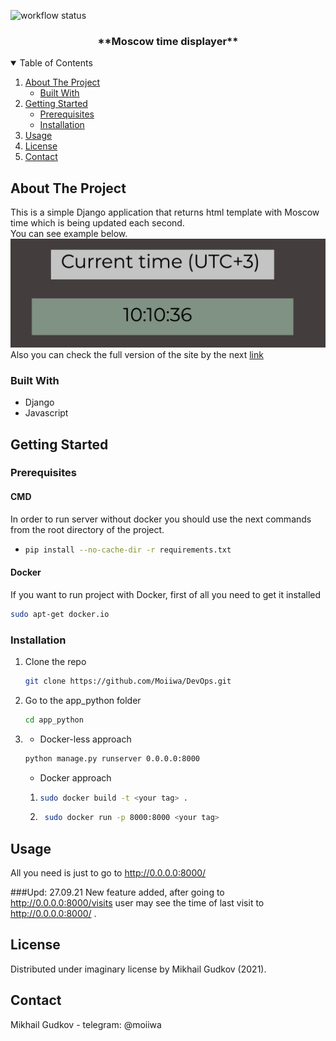 ![workflow status](https://github.com/Moiiwa/Devops/actions/workflows/django.yml/badge.svg)
  <h3 align="center">**Moscow time displayer**</h3>

<!-- TABLE OF CONTENTS -->
<details open="open">
  <summary>Table of Contents</summary>
  <ol>
    <li>
      <a href="#about-the-project">About The Project</a>
      <ul>
        <li><a href="#built-with">Built With</a></li>
      </ul>
    </li>
    <li>
      <a href="#getting-started">Getting Started</a>
      <ul>
        <li><a href="#prerequisites">Prerequisites</a></li>
        <li><a href="#installation">Installation</a></li>
      </ul>
    </li>
    <li><a href="#usage">Usage</a></li>
    <li><a href="#license">License</a></li>
    <li><a href="#contact">Contact</a></li>
  </ol>
</details>

 

<!-- ABOUT THE PROJECT -->
## About The Project


This is a simple Django application that returns html template with Moscow time which is being updated each second.  
You can see example below.
![alt text](app_python/static/example.jpg)  
Also you can check the full version of the site by the next [link](http://moi-wa.com)

### Built With
* Django
* Javascript



<!-- GETTING STARTED -->
## Getting Started



### Prerequisites

#### CMD
In order to run server without docker you should use the next commands from the
root directory of the project.

* 
  ```sh
  pip install --no-cache-dir -r requirements.txt
  ```
#### Docker  
If you want to run project with Docker, first of all you need to get it installed

  ```sh
  sudo apt-get docker.io
  ```
### Installation

1. Clone the repo
   ```sh
   git clone https://github.com/Moiiwa/DevOps.git
   ```
2. Go to the app_python folder
   ```sh
   cd app_python
   ```
3. * Docker-less approach
    ```sh 
    python manage.py runserver 0.0.0.0:8000
   ```
   * Docker approach
    1. ```sh
       sudo docker build -t <your tag> .
        ```
    2. ```sh
        sudo docker run -p 8000:8000 <your tag>   
        ```
      



<!-- USAGE EXAMPLES -->
## Usage

All you need is just to go to http://0.0.0.0:8000/  

###Upd: 27.09.21
New feature added, after going to http://0.0.0.0:8000/visits
user may see the time of last visit to http://0.0.0.0:8000/ .


<!-- LICENSE -->
## License
Distributed under imaginary license by Mikhail Gudkov (2021).


<!-- CONTACT -->
## Contact

Mikhail Gudkov - telegram: @moiiwa
